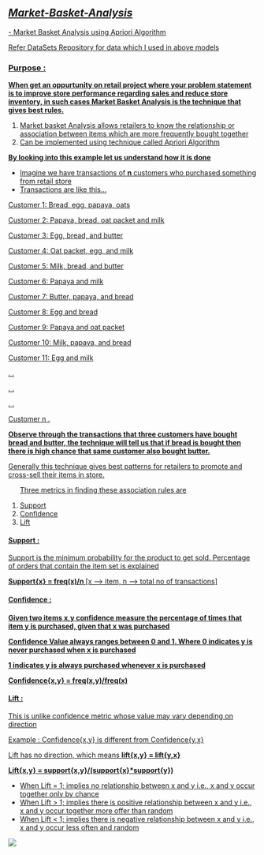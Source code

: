 <h2><i><u>Market-Basket-Analysis</></i></h2>
- Market Basket Analysis using Apriori Algorithm 

<a href = 'https://github.com/gitganeshnethi/Datasets'>Refer DataSets Repository for data which I used in above models</a>

<h3>Purpose :</h3>
<p><b>When get an oppurtunity on retail project where your problem statement is to improve store performance regarding sales and reduce store inventory, in such cases Market Basket Analysis is the technique that gives best rules.</b></p>

<ol>
<li>Market basket Analysis allows retailers to know the relationship or association between items which are more frequently bought together</li>
<li>Can be implemented using technique called Apriori Algorithm</li></ol>

<b>By looking into this example let us understand how it is done</b>

 * Imagine we have transactions of <b>n</b> customers who purchased something from retail store</li>
 * Transactions are like this... 
 <p> Customer 1: Bread, egg, papaya, oats</p>
 <p> Customer 2: Papaya, bread, oat packet and milk</p>
 <p> Customer 3: Egg, bread, and butter</p>
 <p> Customer 4: Oat packet, egg, and milk</p>
 <p> Customer 5: Milk, bread, and butter</p>
 <p> Customer 6: Papaya and milk</p>
 <p> Customer 7: Butter, papaya, and bread</p>
 <p> Customer 8: Egg and bread</p>
 <p> Customer 9: Papaya and oat packet</p>
 <p> Customer 10: Milk, papaya, and bread</p>
 <p> Customer 11: Egg and milk</p>
 <p> .             .</p>
 <p> .             .</p>
 <p> .             .</p>
 <p> Customer n    .</ul></p>
 
<b>Observe through the transactions that three customers have bought bread and butter, the technique will tell us that if bread is bought then there is high chance that same customer also bought butter.</b>
<p>Generally this technique gives best patterns for retailers to promote and cross-sell their items in store.</p>

<ol>
<p>Three metrics in finding these association rules are</p>
<li>Support</li>
<li>Confidence</li>
<li>Lift</li></ol>

<h4>Support :</h4>
<p>Support is the minimum probability for the product to get sold. Percentage of orders that contain the item set is explained</p>

<b> Support{x} = freq(x)/n </b> [x --> item, n --> total no of transactions]

  
<h4>Confidence :<h4>
<p>Given two items x,y confidence measure the percentage of times that item y is purchased, given that x was purchased</p>
<p>Confidence Value always ranges between 0 and 1. Where 0 indicates y is never purchased when x is purchased</p>
<p>1 indicates y is always purchased whenever x is purchased</p>
<b> Confidence{x,y} = freq(x,y)/freq(x)</b>
  
<h4>Lift :</h4>
<p>This is unlike confidence metric whose value may vary depending on direction</p>
Example : Confidence{x,y} is different from Confidence{y,x}
<p>Lift has no direction, which means <b>lift{x,y} = lift{y,x}</b></p>
<b>Lift{x,y} = support{x,y}/(support{x}*support{y}) </b>

<ul>
  <li>When Lift = 1; implies no relationship between x and y i.e., x and y occur together only by chance</li>
  <li>When Lift > 1; implies there is positive relationship between x and y i.e., x and y occur together more offer than random</li>
  <li>When Lift < 1; implies there is negative relationship between x and y i.e., x and y occur less often and random</li></ul>

<img src='http://res.cloudinary.com/dyd911kmh/image/upload/f_auto,q_auto:best/v1530898580/Image_1_ip8nzc.png'>
